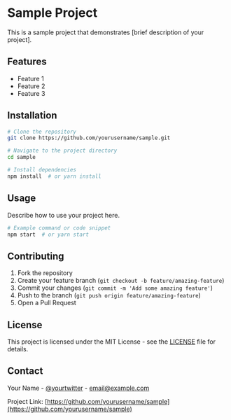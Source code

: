 # Sample Project

This is a sample project that demonstrates [brief description of your project].

## Features

- Feature 1
- Feature 2
- Feature 3

## Installation

```bash
# Clone the repository
git clone https://github.com/yourusername/sample.git

# Navigate to the project directory
cd sample

# Install dependencies
npm install  # or yarn install
```

## Usage

Describe how to use your project here.

```bash
# Example command or code snippet
npm start  # or yarn start
```

## Contributing

1. Fork the repository
2. Create your feature branch (`git checkout -b feature/amazing-feature`)
3. Commit your changes (`git commit -m 'Add some amazing feature'`)
4. Push to the branch (`git push origin feature/amazing-feature`)
5. Open a Pull Request

## License

This project is licensed under the MIT License - see the [LICENSE](LICENSE) file for details.

## Contact

Your Name - [@yourtwitter](https://twitter.com/yourtwitter) - email@example.com

Project Link: [https://github.com/yourusername/sample](https://github.com/yourusername/sample)
